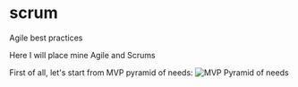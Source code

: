 # scrum
Agile best practices

Here I will place mine Agile and Scrums

First of all, let's start from MVP pyramid of needs:
![MVP Pyramid of needs](https://github.com/yana-sokolova/arkdown-here/raw/master/src/common/images/icon48.png "Logo Title Text 1")

